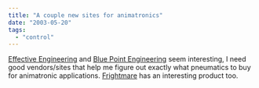 ```yaml
---
title: "A couple new sites for animatronics"
date: "2003-05-20"
tags: 
  - "control"
---
```


[Effective Engineering](http://www.effecteng.com/ "untitled") and [Blue Point Engineering](http://www.bpesolutions.com/product.html) seem interesting, I need good vendors/sites that help me figure out exactly what pneumatics to buy for animatronic applications. [Frightmare](http://www.hauntcontroller.com/) has an interesting product too.
